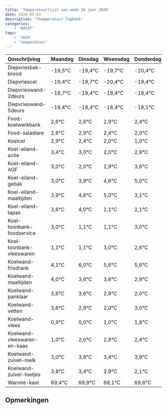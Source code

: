 ```yaml
---
title: 'Temperatuurlijst van week 18 jaar 2020'
date: 2020-05-03
description: 'Themperatuur logboek'
categories:
    - 'HACCP'
tags:
    - '2020'
    - 'temperatuur'
---
```

|Omschrijving|Maandag|Dinsdag|Woensdag|Donderdag|Vrijdag|Zaterdag|Zondag|
|:---|:---|:---|:---|:---|:---|:---|:---|
|Diepvriesbak-brood|-19,5°C|-19,4°C|-19,7°C|-20,4°C|-19,4°C|-19,4°C|-19,1°C|
|Diepvriescel|-19,4°C|-19,7°C|-20,4°C|-19,4°C|-19,4°C|-19,1°C|-19,6°C|
|Diepvrieswand-2deurs|-18,7°C|-19,4°C|-18,4°C|-18,4°C|-18,1°C|-18,6°C|-19,0°C|
|Diepvrieswand-5deurs|-19,4°C|-18,4°C|-18,4°C|-18,1°C|-18,6°C|-19,0°C|-20,0°C|
|Food-koelwerkbank|2,6°C|2,6°C|2,9°C|2,4°C|2,0°C|1,0°C|1,9°C|
|Food-saladiare|2,6°C|2,9°C|2,4°C|2,0°C|1,0°C|1,9°C|2,6°C|
|Koelcel|2,9°C|2,4°C|2,0°C|1,0°C|1,9°C|2,6°C|3,0°C|
|Koel-eiland-actie|3,4°C|3,0°C|2,0°C|2,9°C|3,6°C|4,0°C|2,1°C|
|Koel-eiland-AGF|3,0°C|2,0°C|2,9°C|3,6°C|4,0°C|2,1°C|2,1°C|
|Koel-eiland-gebak|3,0°C|3,9°C|4,6°C|5,0°C|3,1°C|3,1°C|5,0°C|
|Koel-eiland-maaltijden|3,9°C|4,6°C|5,0°C|3,1°C|3,1°C|5,0°C|4,6°C|
|Koel-eiland-tapas|3,6°C|4,0°C|2,1°C|2,1°C|4,0°C|3,6°C|3,6°C|
|Koel-toonbank-foodservice|3,0°C|1,1°C|1,1°C|3,0°C|2,6°C|2,6°C|1,9°C|
|Koel-toonbank-vleeswaren|1,1°C|1,1°C|3,0°C|2,6°C|2,6°C|1,9°C|1,0°C|
|Koelwand-frisdrank|4,1°C|6,0°C|5,6°C|5,6°C|4,9°C|4,0°C|5,0°C|
|Koelwand-maaltijden|4,0°C|3,6°C|3,6°C|2,9°C|2,0°C|3,0°C|3,8°C|
|Koelwand-panklaar|3,6°C|3,6°C|2,9°C|2,0°C|3,0°C|3,8°C|3,4°C|
|Koelwand-vetten|3,6°C|2,9°C|2,0°C|3,0°C|3,8°C|3,4°C|3,9°C|
|Koelwand-vlees|0,9°C|0,0°C|1,0°C|1,8°C|1,4°C|1,9°C|0,1°C|
|Koelwand-vleeswaren-en-kaas|1,0°C|2,0°C|2,8°C|2,4°C|2,9°C|1,1°C|2,6°C|
|Koelwand-zuivel-melk|3,0°C|3,8°C|3,4°C|3,9°C|2,1°C|3,6°C|3,6°C|
|Koelwand-zuivel-toetjes|3,8°C|3,4°C|3,9°C|2,1°C|3,6°C|3,6°C|3,4°C|
|Warmte-kast|69,4°C|69,9°C|68,1°C|69,6°C|69,6°C|69,4°C|68,6°C|

## Opmerkingen


